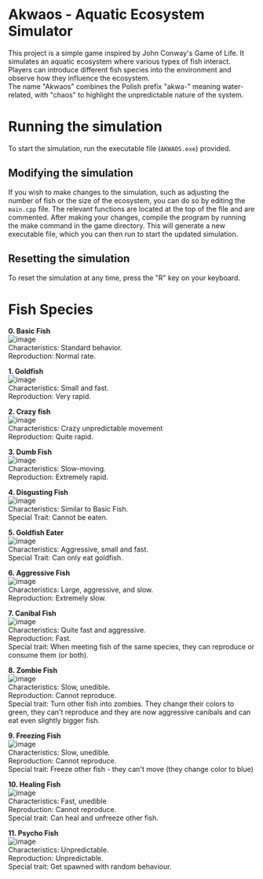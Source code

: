 # Akwaos - Aquatic Ecosystem Simulator

This project is a simple game inspired by John Conway's Game of Life. It simulates an aquatic ecosystem where various types of fish interact. Players can introduce different fish species into the environment and observe how they influence the ecosystem.
<br>
The name "Akwaos" combines the Polish prefix "akwa-" meaning water-related, with "chaos" to highlight the unpredictable nature of the system.

# Running the simulation

To start the simulation, run the executable file (`AKWAOS.exe`) provided.

## Modifying the simulation

If you wish to make changes to the simulation, such as adjusting the number of fish or the size of the ecosystem, you can do so by editing the `main.cpp` file. The relevant functions are located at the top of the file and are commented. After making your changes, compile the program by running the make command in the game directory. This will generate a new executable file, which you can then run to start the updated simulation.

## Resetting the simulation

To reset the simulation at any time, press the "R" key on your keyboard.

# Fish Species

**0. Basic Fish**<br>
![image](https://github.com/jotzet/Akwaos/assets/91730870/f10290a9-4da8-41cf-883a-14daa09ec106) <br>
Characteristics: Standard behavior. <br>
Reproduction: Normal rate. <br>

**1. Goldfish** <br>
![image](https://github.com/jotzet/Akwaos/assets/91730870/6c9d6155-f4ec-41d3-99a3-3039ab39c18d)
<br>
Characteristics: Small and fast. <br>
Reproduction: Very rapid. <br>

**2. Crazy fish** <br>
![image](https://github.com/jotzet/Akwaos/assets/91730870/e2b625ed-60a3-4429-9aae-88ab011f6960)
<br>
Characteristics: Crazy unpredictable movement <br>
Reproduction: Quite rapid. <br>

**3. Dumb Fish** <br>
![image](https://github.com/jotzet/Akwaos/assets/91730870/f41de752-a738-4150-8e0c-ec6086563671)
<br>
Characteristics: Slow-moving. <br>
Reproduction: Extremely rapid. <br>

**4. Disgusting Fish** <br>
![image](https://github.com/jotzet/Akwaos/assets/91730870/310a1cde-f7bb-42ae-ad46-303f9a7826b2)
<br>
Characteristics: Similar to Basic Fish. <br>
Special Trait: Cannot be eaten. <br>

**5. Goldfish Eater** <br>
![image](https://github.com/jotzet/Akwaos/assets/91730870/aeae0e8b-77e3-4ec9-a394-1e0c4c26120e)
<br>
Characteristics: Aggressive, small and fast. <br>
Special Trait: Can only eat goldfish. <br>

**6. Aggressive Fish** <br>
![image](https://github.com/jotzet/Akwaos/assets/91730870/1e042cf1-7b1c-4b55-980b-d84b2436bf80) <br>
Characteristics: Large, aggressive, and slow. <br>
Reproduction: Extremely slow. <br>

**7. Canibal Fish** <br>
![image](https://github.com/jotzet/Akwaos/assets/91730870/0d4d5cfc-d7d6-4795-9dbd-c939d26b2f71) <br>
Characteristics: Quite fast and aggressive. <br>
Reproduction: Fast. <br>
Special trait: When meeting fish of the same species, they can reproduce or consume them (or both). <br>

**8. Zombie Fish** <br>
![image](https://github.com/jotzet/Akwaos/assets/91730870/e4a30bc8-3e38-4bff-a316-528a67b4619b)
 <br>
Characteristics: Slow, unedible. <br>
Reproduction: Cannot reproduce. <br>
Special trait: Turn other fish into zombies. They change their colors to green, they can't reproduce and they are now aggressive canibals and can eat even slightly bigger fish. <br>

**9. Freezing Fish** <br>
![image](https://github.com/jotzet/Akwaos/assets/91730870/ea9ec8d2-d3db-4c08-8e76-8f4568f7ae2f)<br>
Characteristics: Slow, unedible. <br>
Reproduction: Cannot reproduce. <br>
Special trait: Freeze other fish - they can't move (they change color to blue) <br>

**10. Healing Fish** <br>
![image](https://github.com/jotzet/Akwaos/assets/91730870/d2f6d52a-0310-402b-a5fb-d19860e91933)
 <br>
Characteristics: Fast, unedible <br>
Reproduction: Cannot reproduce. <br>
Special trait: Can heal and unfreeze other fish. <br>

**11. Psycho Fish** <br>
![image](https://github.com/jotzet/Akwaos/assets/91730870/670efd6e-159d-420c-89b9-e565b7d08e33) <br>
Characteristics: Unpredictable. <br>
Reproduction: Unpredictable. <br>
Special trait: Get spawned with random behaviour. <br>
